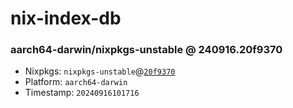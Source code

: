 # nix-index-db
### aarch64-darwin/nixpkgs-unstable @ 240916.20f9370
- Nixpkgs: `nixpkgs-unstable`@[`20f9370`](https://github.com/NixOS/nixpkgs/commit/20f9370d5f588fb8c72e844c54511cab054b5f40)
- Platform: `aarch64-darwin`
- Timestamp: `20240916101716`
